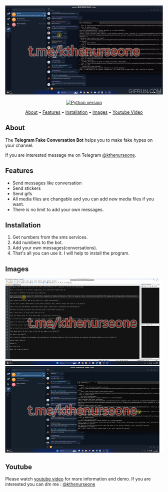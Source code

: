 <p align="center"><a href="https://youtu.be/Oj1k_cRfv2M" target="_blank"><img src="https://raw.githubusercontent.com/kthenurseone/telegram_conversation_bot/main/conversation_bot.gif"></a></p>

<p align="center">
    <a href="https://www.python.org/downloads/release/python-380/"><img src="https://img.shields.io/badge/python-3.8-blue.svg?style=plastic" alt="Python version"></a>
</p>

<p align="center">
  <a href="#about">About</a>
  •
  <a href="#features">Features</a>
  •
  <a href="#installation">Installation</a>
  •
  <a href="#images">Images</a>
  •
  <a href="#youtube">Youtube Video</a>
</p>

## About
The **Telegram Fake Conversation Bot** helps you to make fake hypes on your channel.

If you are interested message me on Telegram [@kthenurseone](https://t.me/kthenurseone). 

## Features
- Send messages like conversation
- Send stickers
- Send gifs
- All media files are changable and you can add new media files if you want.
- There is no limit to add your own messages.



## Installation
1) Get numbers from the sms services.
2) Add numbers to the bot.
3) Add your own messages(conversations).
4) That's all you can use it.
I will help to install the program.


## Images
![Telegram Message Bot](https://github.com/kthenurseone/telegram_conversation_bot/blob/main/1.png?raw=true)
![Telegram Message Bot](https://github.com/kthenurseone/telegram_conversation_bot/blob/main/2.png?raw=true)



## Youtube
Please watch [youtube video](https://youtu.be/Oj1k_cRfv2M) for more information and demo. If you are interested you can dm me : [@kthenurseone](https://t.me/kthenurseone)
